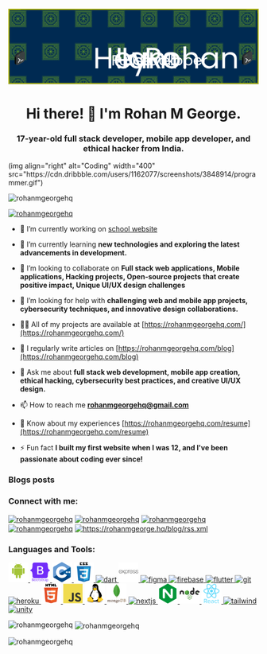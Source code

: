 [![MasterHead](./github-header-image.png)](https://rohanmgeorgehq.com)
<h1 align="center">Hi there! 👋 I'm Rohan M George.</h1>
<h3 align="center">17-year-old full stack developer, mobile app developer, and ethical hacker from India.</h3>
(img align="right" alt="Coding" width="400" src="https://cdn.dribbble.com/users/1162077/screenshots/3848914/programmer.gif")

<p align="left"> <img src="https://komarev.com/ghpvc/?username=rohanmgeorgehq&label=Profile%20views&color=0e75b6&style=flat" alt="rohanmgeorgehq" /> </p>

<p align="left"> <a href="https://twitter.com/rohanmgeorgehq" target="blank"><img src="https://img.shields.io/twitter/follow/rohanmgeorgehq?logo=twitter&style=for-the-badge" alt="rohanmgeorgehq" /></a> </p>

- 🔭 I’m currently working on [school website](https://github.com/rohanmgeorgehq/nsshssadoor.git)

- 🌱 I’m currently learning **new technologies and exploring the latest advancements in development.**

- 👯 I’m looking to collaborate on **Full stack web applications, Mobile applications, Hacking projects, Open-source projects that create positive impact, Unique UI/UX design challenges**

- 🤝 I’m looking for help with **challenging web and mobile app projects, cybersecurity techniques, and innovative design collaborations.**

- 👨‍💻 All of my projects are available at [https://rohanmgeorgehq.com/](https://rohanmgeorgehq.com/)

- 📝 I regularly write articles on [https://rohanmgeorgehq.com/blog](https://rohanmgeorgehq.com/blog)

- 💬 Ask me about **full stack web development, mobile app creation, ethical hacking, cybersecurity best practices, and creative UI/UX design.**

- 📫 How to reach me **rohanmgeorgehq@gmail.com**

- 📄 Know about my experiences [https://rohanmgeorgehq.com/resume](https://rohanmgeorgehq.com/resume)

- ⚡ Fun fact **I built my first website when I was 12, and I've been passionate about coding ever since!**

### Blogs posts
<!-- BLOG-POST-LIST:START -->
<!-- BLOG-POST-LIST:END -->

<h3 align="left">Connect with me:</h3>
<p align="left">
<a href="https://twitter.com/rohanmgeorgehq" target="blank"><img align="center" src="https://raw.githubusercontent.com/rahuldkjain/github-profile-readme-generator/master/src/images/icons/Social/twitter.svg" alt="rohanmgeorgehq" height="30" width="40" /></a>
<a href="https://linkedin.com/in/rohanmgeorgehq" target="blank"><img align="center" src="https://raw.githubusercontent.com/rahuldkjain/github-profile-readme-generator/master/src/images/icons/Social/linked-in-alt.svg" alt="rohanmgeorgehq" height="30" width="40" /></a>
<a href="https://fb.com/rohanmgeorgehq" target="blank"><img align="center" src="https://raw.githubusercontent.com/rahuldkjain/github-profile-readme-generator/master/src/images/icons/Social/facebook.svg" alt="rohanmgeorgehq" height="30" width="40" /></a>
<a href="https://instagram.com/rohanmgeorgehq" target="blank"><img align="center" src="https://raw.githubusercontent.com/rahuldkjain/github-profile-readme-generator/master/src/images/icons/Social/instagram.svg" alt="rohanmgeorgehq" height="30" width="40" /></a>
<a href="/https://rohanmgeorge.hq/blog/rss.xml" target="blank"><img align="center" src="https://raw.githubusercontent.com/rahuldkjain/github-profile-readme-generator/master/src/images/icons/Social/rss.svg" alt="https://rohanmgeorge.hq/blog/rss.xml" height="30" width="40" /></a>
</p>

<h3 align="left">Languages and Tools:</h3>
<p align="left"> <a href="https://developer.android.com" target="_blank" rel="noreferrer"> <img src="https://raw.githubusercontent.com/devicons/devicon/master/icons/android/android-original-wordmark.svg" alt="android" width="40" height="40"/> </a> <a href="https://getbootstrap.com" target="_blank" rel="noreferrer"> <img src="https://raw.githubusercontent.com/devicons/devicon/master/icons/bootstrap/bootstrap-plain-wordmark.svg" alt="bootstrap" width="40" height="40"/> </a> <a href="https://www.w3schools.com/cpp/" target="_blank" rel="noreferrer"> <img src="https://raw.githubusercontent.com/devicons/devicon/master/icons/cplusplus/cplusplus-original.svg" alt="cplusplus" width="40" height="40"/> </a> <a href="https://www.w3schools.com/css/" target="_blank" rel="noreferrer"> <img src="https://raw.githubusercontent.com/devicons/devicon/master/icons/css3/css3-original-wordmark.svg" alt="css3" width="40" height="40"/> </a> <a href="https://dart.dev" target="_blank" rel="noreferrer"> <img src="https://www.vectorlogo.zone/logos/dartlang/dartlang-icon.svg" alt="dart" width="40" height="40"/> </a> <a href="https://expressjs.com" target="_blank" rel="noreferrer"> <img src="https://raw.githubusercontent.com/devicons/devicon/master/icons/express/express-original-wordmark.svg" alt="express" width="40" height="40"/> </a> <a href="https://www.figma.com/" target="_blank" rel="noreferrer"> <img src="https://www.vectorlogo.zone/logos/figma/figma-icon.svg" alt="figma" width="40" height="40"/> </a> <a href="https://firebase.google.com/" target="_blank" rel="noreferrer"> <img src="https://www.vectorlogo.zone/logos/firebase/firebase-icon.svg" alt="firebase" width="40" height="40"/> </a> <a href="https://flutter.dev" target="_blank" rel="noreferrer"> <img src="https://www.vectorlogo.zone/logos/flutterio/flutterio-icon.svg" alt="flutter" width="40" height="40"/> </a> <a href="https://git-scm.com/" target="_blank" rel="noreferrer"> <img src="https://www.vectorlogo.zone/logos/git-scm/git-scm-icon.svg" alt="git" width="40" height="40"/> </a> <a href="https://heroku.com" target="_blank" rel="noreferrer"> <img src="https://www.vectorlogo.zone/logos/heroku/heroku-icon.svg" alt="heroku" width="40" height="40"/> </a> <a href="https://www.w3.org/html/" target="_blank" rel="noreferrer"> <img src="https://raw.githubusercontent.com/devicons/devicon/master/icons/html5/html5-original-wordmark.svg" alt="html5" width="40" height="40"/> </a> <a href="https://developer.mozilla.org/en-US/docs/Web/JavaScript" target="_blank" rel="noreferrer"> <img src="https://raw.githubusercontent.com/devicons/devicon/master/icons/javascript/javascript-original.svg" alt="javascript" width="40" height="40"/> </a> <a href="https://www.linux.org/" target="_blank" rel="noreferrer"> <img src="https://raw.githubusercontent.com/devicons/devicon/master/icons/linux/linux-original.svg" alt="linux" width="40" height="40"/> </a> <a href="https://www.mongodb.com/" target="_blank" rel="noreferrer"> <img src="https://raw.githubusercontent.com/devicons/devicon/master/icons/mongodb/mongodb-original-wordmark.svg" alt="mongodb" width="40" height="40"/> </a> <a href="https://nextjs.org/" target="_blank" rel="noreferrer"> <img src="https://cdn.worldvectorlogo.com/logos/nextjs-2.svg" alt="nextjs" width="40" height="40"/> </a> <a href="https://www.nginx.com" target="_blank" rel="noreferrer"> <img src="https://raw.githubusercontent.com/devicons/devicon/master/icons/nginx/nginx-original.svg" alt="nginx" width="40" height="40"/> </a> <a href="https://nodejs.org" target="_blank" rel="noreferrer"> <img src="https://raw.githubusercontent.com/devicons/devicon/master/icons/nodejs/nodejs-original-wordmark.svg" alt="nodejs" width="40" height="40"/> </a> <a href="https://reactjs.org/" target="_blank" rel="noreferrer"> <img src="https://raw.githubusercontent.com/devicons/devicon/master/icons/react/react-original-wordmark.svg" alt="react" width="40" height="40"/> </a> <a href="https://tailwindcss.com/" target="_blank" rel="noreferrer"> <img src="https://www.vectorlogo.zone/logos/tailwindcss/tailwindcss-icon.svg" alt="tailwind" width="40" height="40"/> </a> <a href="https://unity.com/" target="_blank" rel="noreferrer"> <img src="https://www.vectorlogo.zone/logos/unity3d/unity3d-icon.svg" alt="unity" width="40" height="40"/> </a> </p>

<p><img align="left" src="https://github-readme-stats.vercel.app/api/top-langs?username=rohanmgeorgehq&show_icons=true&locale=en&layout=compact" alt="rohanmgeorgehq" /></p>

<p>&nbsp;<img align="center" src="https://github-readme-stats.vercel.app/api?username=rohanmgeorgehq&show_icons=true&locale=en" alt="rohanmgeorgehq" /></p>

<p><img align="center" src="https://github-readme-streak-stats.herokuapp.com/?user=rohanmgeorgehq&" alt="rohanmgeorgehq" /></p>
